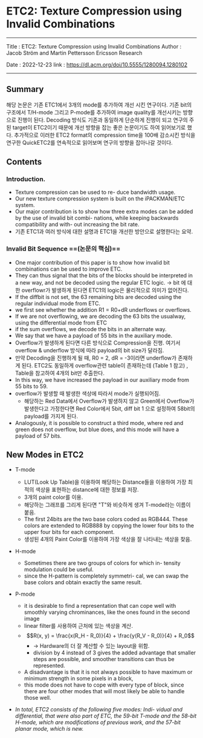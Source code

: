 # ETC2: Texture Compression using Invalid Combinations
---
Title : ETC2: Texture Compression using Invalid Combinations
Author : Jacob Ström and Martin Pettersson
Ericsson Research

Date : 2022-12-23
link : https://dl.acm.org/doi/10.5555/1280094.1280102

---

## Summary 
해당 논문은 기존 ETC1에서 3개의 mode를 추가하여 개선 시킨 연구이다. 기존 bit의 구조에서 T/H-mode 그리고 P-mode를 추가하여 image quality를 개선시키는 방향으로 진행이 된다. Decoding 방식도 기존과 동일하게 단순하게 진행이 되고 연구의 주된 target이 ETC2이기 때문에 개선 방향을 잡는 좋은 논문이기도 하여 읽어보기로 했다. 추가적으로 이러한 ETC2 format의 compression time을 100배 감소시킨 방식을 연구한 QuickETC2를 연속적으로 읽어보며 연구의 방향을 잡아나갈 것이다. 


## Contents
### Introduction.
- Texture compression can be used to re- duce bandwidth usage.
- Our new texture compression system is built on the iPACKMAN/ETC system.
- Our major contribution is to show how three extra modes can be added by the use of invalid bit combi- nations, while keeping backwards compatibility and with- out increasing the bit rate.
- 기존 ETC1과 여러 방식에 대한 설명과 ETC1을 개선한 방안으로 설명한다는 요약.

### Invalid Bit Sequence ==(논문의 핵심)==
- One major contribution of this paper is to show how invalid bit combinations can be used to improve ETC.
- They can thus signal that the bits of the blocks should be interpreted in a new way, and not be decoded using the regular ETC logic. $\to$ bit 에 대한 overflowr가 발생하게 된다면 ETC1의 logic은 물리적으로 의미가 없어진다. 
- If the diffbit is not set, the 63 remaining bits are decoded using the regular individual mode from ETC.
- we first see whether the addition R1 = R0+dR underflows or overflows.
- If we are not overflowing, we are decoding the 63 bits the usualway, using the differential mode from ETC
- if the sum overflows, we decode the bits in an alternate way.
- We say that we have a payload of 55 bits in the auxiliary mode.
- Overflow가 발생하게 된다면 다른 방식으로 Compression을 진행. 여기서 overflow & underflow 방식에 따라 payload의 bit size가 달라짐.
- 만약 Decoding을 진행하게 될 때, R0 = 2, dR = -3이라면 underflow가 존재하게 된다. ETC2도 동일하게 overflow관련 table이 존재하는데 (Table 1 참고) , Table을 참고하여 4개의 bit만 추출한다. 
- In this way, we have increased the payload in our auxiliary mode from 55 bits to 59.
- overflow가 발생할 때 발생한 색상에 따라서 mode가 실행되어짐.
	- 해당하는 Red Data에서 Overflow가 발생하지 않고 Green에서 Overflow가 발생한다고 가정한다면 Red Color에서 5bit, diff bit 1 으로 설정하여 58bit의 payload를 가지게 된다.
- Analogously, it is possible to construct a third mode, where red and green does not overflow, but blue does, and this mode will have a payload of 57 bits.

## New Modes in ETC2
- T-mode 
	- LUT(Look Up Table)을 이용하여 해당하는 Distance들을 이용하여 가장 최적의 색상을 표현하는 distance에 대한 정보를 저장.
	- 3개의 paint color를 이용.
	- 해당하는 그래프를 그리게 된다면 "T"와 비슷하게 생겨 T-mode라는 이름이 붙음.
	- The first 24bits are the two base colors coded as RGB444. These colors are extended to RGB888 by copying the lower four bits to the upper four bits for each component.
	- 생성된 4개의 Paint Color를 이용하여 가장 색상을 잘 나타내는 색상을 찾음.

- H-mode 
	- Sometimes there are two groups of colors for which in- tensity modulation could be useful.
	- since the H-pattern is completely symmetri- cal, we can swap the base colors and obtain exactly the same result.

- P-mode 
	- it is desirable to find a representation that can cope well with smoothly varying chrominances, like the ones found in the second image
	- linear filter를 사용하여 근처에 있는 색상을 계산.
	- $$R(x, y) = \frac{x(R_H - R_0)}{4} + \frac{y(R_V - R_0)}{4} + R_0$$
		- $\to$ Hardware의 더 잘 계산할 수 있는 layout을 위함.
		- division by 4 instead of 3 gives the added advantage that smaller steps are possible, and smoother transitions can thus be represented.
	- A disadvantage is that it is not always possible to have maximum or minimum strength in some pixels in a block,
	- this mode does not have to cope with every type of block, since there are four other modes that will most likely be able to handle those well.

- _In total, ETC2 consists of the following five modes: Indi- vidual and differential, that were also part of ETC, the 59-bit T-mode and the 58-bit H-mode, which are modifications of previous work, and the 57-bit planar mode, which is new._